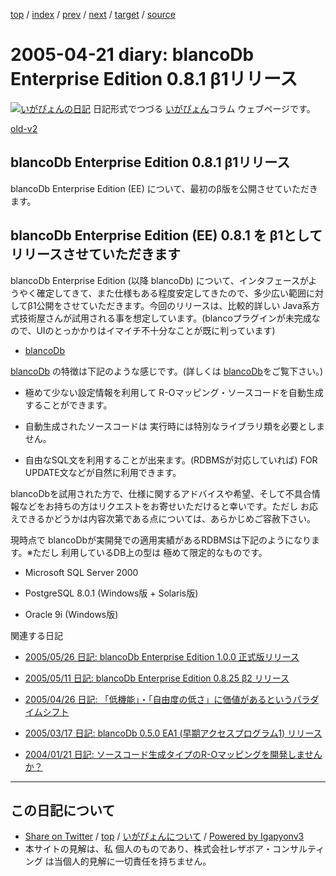 [top](../index.html) 
 / [index](index.html) 
 / [prev](ig050417.html) 
 / [next](ig050424.html) 
 / [target](http://www.igapyon.jp/igapyon/diary/2005/ig050421.html) 
 / [source](https://github.com/igapyon/diary/blob/master/2005/ig050421.src.md) 

2005-04-21 diary: blancoDb Enterprise Edition 0.8.1 β1リリース
=====================================================================================================
[![いがぴょんの日記](http://www.igapyon.jp/igapyon/diary/images/iga200306s.jpg "いがぴょん")](http://www.igapyon.jp/igapyon/diary/memo/memoigapyon.html) 日記形式でつづる [いがぴょん](http://www.igapyon.jp/igapyon/diary/memo/memoigapyon.html)コラム ウェブページです。

[old-v2](ig050421-orig.html)

## blancoDb Enterprise Edition 0.8.1 β1リリース

blancoDb Enterprise Edition (EE) について、最初のβ版を公開させていただきます。


## blancoDb Enterprise Edition (EE) 0.8.1 を β1としてリリースさせていただきます

blancoDb Enterprise Edition (以降 blancoDb) について、インタフェースがようやく確定してきて、また仕様もある程度安定してきたので、多少広い範囲に対してβ1公開をさせていただきます。今回のリリースは、比較的詳しい Java系方式技術屋さんが試用される事を想定しています。(blancoプラグインが未完成なので、UIのとっかかりはイマイチ不十分なことが既に判っています)

* [blancoDb](http://www.igapyon.jp/blanco/blancodb.html)

[blancoDb](http://www.igapyon.jp/blanco/blancodb.html) の特徴は下記のような感じです。(詳しくは [blancoDb](http://www.igapyon.jp/blanco/blancodb.html)をご覧下さい。)

* 極めて少ない設定情報を利用して R-Oマッピング・ソースコードを自動生成することができます。
  
* 自動生成されたソースコードは 実行時には特別なライブラリ類を必要としません。
  
* 自由なSQL文を利用することが出来ます。(RDBMSが対応していれば) FOR UPDATE文などが自然に利用できます。

blancoDbを試用された方で、仕様に関するアドバイスや希望、そして不具合情報などをお持ちの方はリクエストをお寄せいただけると幸いです。ただし お応えできるかどうかは内容次第である点については、あらかじめご容赦下さい。

現時点で blancoDbが実開発での適用実績があるRDBMSは下記のようになります。※ただし 利用しているDB上の型は 極めて限定的なものです。

* Microsoft SQL Server 2000
  
* PostgreSQL 8.0.1 (Windows版 + Solaris版)
  
* Oracle 9i (Windows版)

関連する日記

* [2005/05/26 日記: blancoDb Enterprise Edition 1.0.0 正式版リリース](ig050526.html)
  
* [2005/05/11 日記: blancoDb Enterprise Edition 0.8.25 β2 リリース](ig050511.html)
  
* [2005/04/26 日記: 「低機能」・「自由度の低さ」に価値があるというパラダイムシフト](ig050426.html)
  
* [2005/03/17 日記: blancoDb 0.5.0 EA1 (早期アクセスプログラム1) リリース](ig050317.html)
  
* [2004/01/21 日記: ソースコード生成タイプのR-Oマッピングを開発しませんか？](../2004/ig040121.html)


----------------------------------------------------------------------------------------------------

## この日記について

* [Share on Twitter](https://twitter.com/intent/tweet?hashtags=igapyon%2Cdiary%2C%E3%81%84%E3%81%8C%E3%81%B4%E3%82%87%E3%82%93&text=blancoDb+Enterprise+Edition+0.8.1+%CE%B21%E3%83%AA%E3%83%AA%E3%83%BC%E3%82%B9&url=http%3A%2F%2Fwww.igapyon.jp%2Figapyon%2Fdiary%2F2005%2Fig050421.html) / [top](../index.html) / [いがぴょんについて](http://www.igapyon.jp/igapyon/diary/memo/memoigapyon.html) / [Powered by Igapyonv3](https://github.com/igapyon/igapyonv3)
* 本サイトの見解は、私 個人のものであり、株式会社レザボア・コンサルティング は当個人的見解に一切責任を持ちません。 
